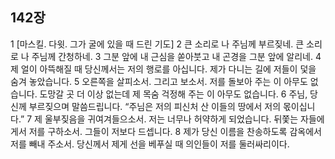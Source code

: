 ## 142장
1 [마스킬. 다윗. 그가 굴에 있을 때 드린 기도]
2 큰 소리로 나 주님께 부르짖네. 큰 소리로 나 주님께 간청하네.
3 그분 앞에 내 근심을 쏟아붓고 내 곤경을 그분 앞에 알리네.
4 제 얼이 아뜩해질 때 당신께서는 저의 행로를 아십니다. 제가 다니는 길에 저들이 덫을 숨겨 놓았습니다.
5 오른쪽을 살피소서. 그리고 보소서. 저를 돌보아 주는 이 아무도 없습니다. 도망갈 곳 더 이상 없는데 제 목숨 걱정해 주는 이 아무도 없습니다.
6 주님, 당신께 부르짖으며 말씀드립니다. “주님은 저의 피신처 산 이들의 땅에서 저의 몫이십니다.”
7 제 울부짖음을 귀여겨들으소서. 저는 너무나 허약하게 되었습니다. 뒤쫓는 자들에게서 저를 구하소서. 그들이 저보다 드셉니다.
8 제가 당신 이름을 찬송하도록 감옥에서 저를 빼내 주소서. 당신께서 제게 선을 베푸실 때 의인들이 저를 둘러싸리이다.
